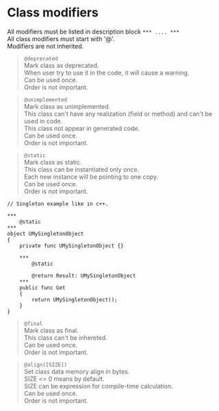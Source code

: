 # Class modifiers

All modifiers must be listed in description block `*** .... ***` \
All class modifiers must start with '@'. \
Modifiers are not inherited.



> `@deprecated` \
> Mark class as deprecated. \
> When user try to use it in the code, it will cause a warning. \
> Can be used once. \
> Order is not important.

> `@unimplemented` \
> Mark class as unimplemented. \
> This class can't have any realization (field or method) and can't be used in code. \
> This class not appear in generated code. \
> Can be used once. \
> Order is not important.

> `@static` \
> Mark class as static. \
> This class can be instantiated only once. \
> Each new instance will be pointing to one copy. \
> Can be used once. \
> Order is not important.

```
// Singleton example like in c++.

***
	@static
***
object UMySingletonObject
{
	private func UMySingletonObject {}

	***
		@static

		@return Result: UMySingletonObject
	***
	public func Get
	{
		return UMySingletonObject();
	}
}
```

> `@final` \
> Mark class as final. \
> This class can't be inhereted. \
> Can be used once. \
> Order is not important.

> `@align([SIZE])` \
> Set class data memory align in bytes. \
> SIZE <= 0 means by default. \
> SIZE can be expression for compile-time calculation. \
> Can be used once. \
> Order is not important.
